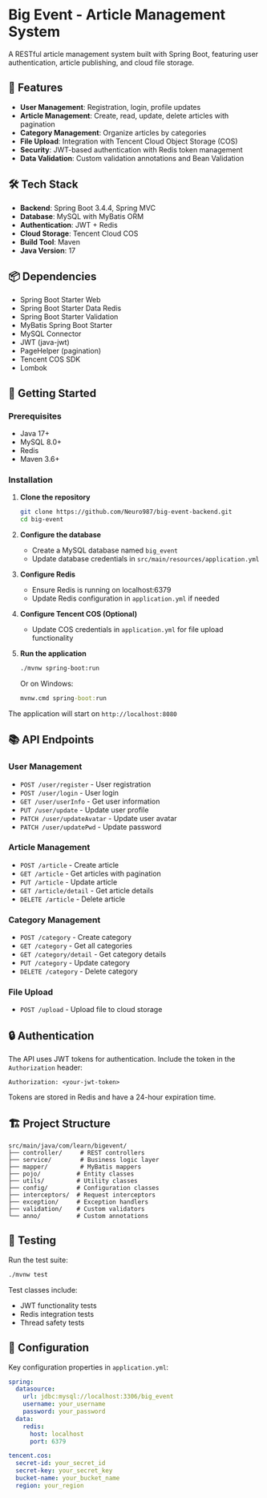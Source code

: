 # Big Event - Article Management System

A RESTful article management system built with Spring Boot, featuring user authentication, article publishing, and cloud file storage.

## 🚀 Features

- **User Management**: Registration, login, profile updates
- **Article Management**: Create, read, update, delete articles with pagination
- **Category Management**: Organize articles by categories
- **File Upload**: Integration with Tencent Cloud Object Storage (COS)
- **Security**: JWT-based authentication with Redis token management
- **Data Validation**: Custom validation annotations and Bean Validation

## 🛠️ Tech Stack

- **Backend**: Spring Boot 3.4.4, Spring MVC
- **Database**: MySQL with MyBatis ORM
- **Authentication**: JWT + Redis
- **Cloud Storage**: Tencent Cloud COS
- **Build Tool**: Maven
- **Java Version**: 17

## 📦 Dependencies

- Spring Boot Starter Web
- Spring Boot Starter Data Redis
- Spring Boot Starter Validation
- MyBatis Spring Boot Starter
- MySQL Connector
- JWT (java-jwt)
- PageHelper (pagination)
- Tencent COS SDK
- Lombok

## 🚦 Getting Started

### Prerequisites

- Java 17+
- MySQL 8.0+
- Redis
- Maven 3.6+

### Installation

1. **Clone the repository**
   ```bash
   git clone https://github.com/Neuro987/big-event-backend.git
   cd big-event
   ```

2. **Configure the database**
   - Create a MySQL database named `big_event`
   - Update database credentials in `src/main/resources/application.yml`

3. **Configure Redis**
   - Ensure Redis is running on localhost:6379
   - Update Redis configuration in `application.yml` if needed

4. **Configure Tencent COS (Optional)**
   - Update COS credentials in `application.yml` for file upload functionality

5. **Run the application**
   ```bash
   ./mvnw spring-boot:run
   ```

   Or on Windows:
   ```cmd
   mvnw.cmd spring-boot:run
   ```

The application will start on `http://localhost:8080`

## 📚 API Endpoints

### User Management
- `POST /user/register` - User registration
- `POST /user/login` - User login
- `GET /user/userInfo` - Get user information
- `PUT /user/update` - Update user profile
- `PATCH /user/updateAvatar` - Update user avatar
- `PATCH /user/updatePwd` - Update password

### Article Management
- `POST /article` - Create article
- `GET /article` - Get articles with pagination
- `PUT /article` - Update article
- `GET /article/detail` - Get article details
- `DELETE /article` - Delete article

### Category Management
- `POST /category` - Create category
- `GET /category` - Get all categories
- `GET /category/detail` - Get category details
- `PUT /category` - Update category
- `DELETE /category` - Delete category

### File Upload
- `POST /upload` - Upload file to cloud storage

## 🔒 Authentication

The API uses JWT tokens for authentication. Include the token in the `Authorization` header:

```
Authorization: <your-jwt-token>
```

Tokens are stored in Redis and have a 24-hour expiration time.

## 🏗️ Project Structure

```
src/main/java/com/learn/bigevent/
├── controller/     # REST controllers
├── service/        # Business logic layer
├── mapper/         # MyBatis mappers
├── pojo/          # Entity classes
├── utils/         # Utility classes
├── config/        # Configuration classes
├── interceptors/  # Request interceptors
├── exception/     # Exception handlers
├── validation/    # Custom validators
└── anno/          # Custom annotations
```

## 🧪 Testing

Run the test suite:

```bash
./mvnw test
```

Test classes include:
- JWT functionality tests
- Redis integration tests
- Thread safety tests

## 📝 Configuration

Key configuration properties in `application.yml`:

```yaml
spring:
  datasource:
    url: jdbc:mysql://localhost:3306/big_event
    username: your_username
    password: your_password
  data:
    redis:
      host: localhost
      port: 6379

tencent.cos:
  secret-id: your_secret_id
  secret-key: your_secret_key
  bucket-name: your_bucket_name
  region: your_region
```

